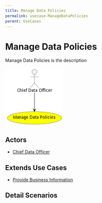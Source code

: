 ```yaml
---
title: Manage Data Policies
permalink: usecase-ManageDataPolicies
parent: UseCases
---
```

# Manage Data Policies

Manage Data Policies is the description

![Activities Diagram](./activities.png)

## Actors

* [Chief Data Officer](actor-chiefdataofficer)





## Extends Use Cases

* [Provide Business Information](usecase-ProvideBusinessInformation)







## Detail Scenarios





